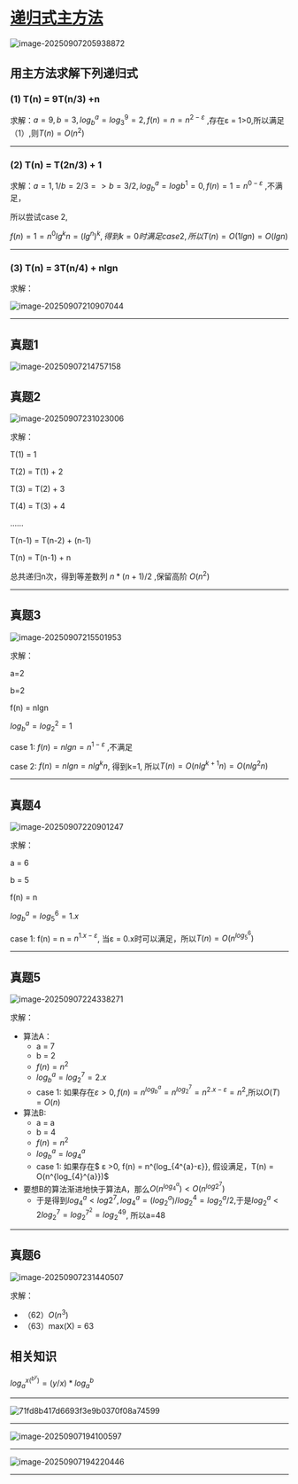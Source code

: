 # [递归式主方法](https://www.bilibili.com/video/BV1jY411b73f/?p=12&share_source=copy_web&vd_source=eade46c3bcc6c5ba098604997dc58944)

![image-20250907205938872](../../img/image-20250907205938872.png)

## 用主方法求解下列递归式

### (1) T(n) = 9T(n/3) +n

求解：$a = 9, b= 3, log_{b}^{a} = log_{3}^{9} = 2, f(n) = n = n^{2-ε}$ ,存在ε = 1>0,所以满足（1）,则$T(n) = O(n^{2})$

---

### (2) T(n) = T(2n/3) + 1

求解：$a = 1, 1/b = 2/3=>b = 3/2, log_{b}^{a} = logb^{1} = 0, f(n) = 1 = n^{0-ε}$  ,不满足，

所以尝试case 2,

$f(n) =1 =  n^{0} lg^{k} n = (lg^{n} )^{k} ,得到k = 0时满足case 2,所以T(n) = O(1 lgn) = O(lgn)$

---

### (3) T(n) = 3T(n/4) + nlgn

求解：

![image-20250907210907044](../../img/image-20250907210907044.png)

---

## 真题1

![image-20250907214757158](../../img/image-20250907214757158.png)

## 真题2

![image-20250907231023006](../../img/image-20250907231023006.png)

求解：

T(1) = 1

T(2) = T(1) + 2

T(3) = T(2) + 3

T(4) = T(3) + 4

……

T(n-1) = T(n-2) + (n-1)

T(n) = T(n-1) + n

总共递归n次，得到等差数列 $n*(n+1)/2$ ,保留高阶 $O(n^{2})$

---

## 真题3

![image-20250907215501953](../../img/image-20250907215501953.png)

求解：

a=2

b=2

f(n) = nlgn

$log_{b}^{a} = log_{2}^{2} = 1$

case 1: $f(n) = nlgn = n^{1-ε}$ ,不满足

case 2: $f(n) = nlgn = n lg^{k} n$, 得到k=1, 所以$T(n) = O(n lg^{k+1}n) = O(nlg^{2}n)$

---

## 真题4

![image-20250907220901247](../../img/image-20250907220901247.png)

求解：

a = 6

b = 5

f(n) = n

$log_b^{a} = log_5^{6} = 1.x$

case 1:  f(n) = n = $n^{1.x-ε}$, 当ε = 0.x时可以满足，所以$T(n) = O(n^{log_5^{6}})$

---

## 真题5

![image-20250907224338271](../../img/image-20250907224338271.png)

求解：

- 算法A：
  - a = 7
  - b = 2
  - $f(n) = n^{2}$
  - $log_{b}^{a} = log_{2}^{7} = 2.x$
  - case 1: 如果存在$ε >0, f(n) = n^{log_{b}^{a}} = n^{log_{2}^{7}} = n^{2.x-ε} = n^{2}$,所以$O(T) = O(n^{})$
- 算法B:
  - a = a
  - b = 4
  - $f(n) = n^{2}$
  - $log_{b}^{a} = log_{4}^{a}$
  - case 1: 如果存在$ ε >0, f(n) = n^{log_{4^{a}-ε}}, 假设满足，T(n) = O(n^{log_{4}^{a}})$
- 要想B的算法渐进地快于算法A，那么$O(n^{log_{4}^{a}}) < O(n^{log2^{7}})$
  - 于是得到$log_{4}^{a} < log2^{7},log_{4}^{a} = (log_{2}^{a})/log_{2}^{4} = log_{2}^{a}/2$,于是$log_{2}^{a} < 2log_{2}^{7} = log_{2}^{7^{2}} = log_2^{49}$, 所以a=48

---

## 真题6

![image-20250907231440507](../../img/image-20250907231440507.png)

求解：

- （62）$O(n^{3})$
- （63）max(X) = 63 

## 相关知识

$log_a^{x(^{b^{y}})} = (y/x) *log_a^{b}$

---

![71fd8b417d6693f3e9b0370f08a74599](../../img/71fd8b417d6693f3e9b0370f08a74599.png)

---

![image-20250907194100597](../../img/image-20250907194100597.png)

---

![image-20250907194220446](../../img/image-20250907194220446.png)

---

